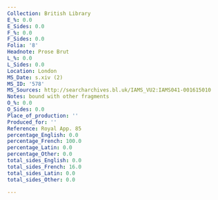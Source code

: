 ```yaml
---
Collection: British Library
E_%: 0.0
E_Sides: 0.0
F_%: 0.0
F_Sides: 0.0
Folia: '8'
Headnote: Prose Brut
L_%: 0.0
L_Sides: 0.0
Location: London
MS_Date: s.xiv (2)
MS_ID: '578'
MS_Sources: http://searcharchives.bl.uk/IAMS_VU2:IAMS041-001615010
Notes: bound with other fragments
O_%: 0.0
O_Sides: 0.0
Place_of_production: ''
Produced_for: ''
Reference: Royal App. 85
percentage_English: 0.0
percentage_French: 100.0
percentage_Latin: 0.0
percentage_Other: 0.0
total_sides_English: 0.0
total_sides_French: 16.0
total_sides_Latin: 0.0
total_sides_Other: 0.0

---
```

